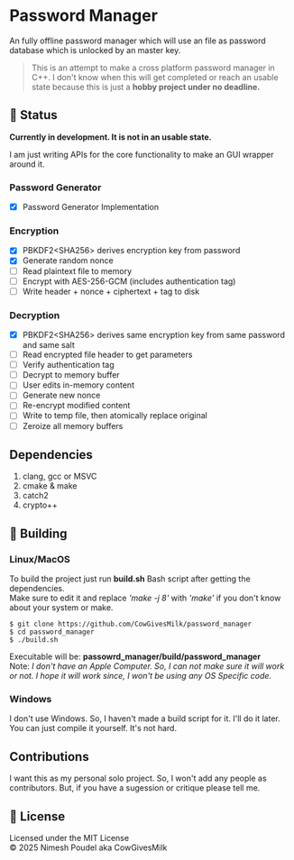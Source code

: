 # Password Manager
An fully offline password manager which will use an file as password database which is unlocked by an master key. 

> This is an attempt to make a cross platform password manager in C++. I don't know when this will get completed or reach an usable state because this is just a **hobby project under no deadline.**

## 🚧 Status
**Currently in development. It is not in an usable state.**  

I am just writing APIs for the core functionality to make an GUI wrapper around it.
### Password Generator
- [x] Password Generator Implementation
### Encryption 
- [x] PBKDF2\<SHA256> derives encryption key from password
- [x] Generate random nonce  
- [ ] Read plaintext file to memory  
- [ ] Encrypt with AES-256-GCM (includes authentication tag)  
- [ ] Write header + nonce + ciphertext + tag to disk  

### Decryption
- [x] PBKDF2\<SHA256> derives same encryption key from same password and same salt
- [ ] Read encrypted file header to get parameters  
- [ ] Verify authentication tag  
- [ ] Decrypt to memory buffer  
- [ ] User edits in-memory content  
- [ ] Generate new nonce  
- [ ] Re-encrypt modified content  
- [ ] Write to temp file, then atomically replace original  
- [ ] Zeroize all memory buffers  
## Dependencies
1. clang, gcc or MSVC
2. cmake & make
3. catch2
4. crypto++

## 🔨 Building
### Linux/MacOS
To build the project just run **build.sh** Bash script after getting the dependencies.  
Make sure to edit it and replace *'make -j 8'* with *'make'* if you don't know about your system or make. 

    $ git clone https://github.com/CowGivesMilk/password_manager
    $ cd password_manager
    $ ./build.sh

Execuitable will be: **passowrd_manager/build/password_manager**  
Note: _I don't have an Apple Computer. So, I can not make sure it will work or not. I hope it will work since, I won't be using any OS Specific code._
### Windows
I don't use Windows. So, I haven't made a build script for it. I'll do it later.  
You can just compile it yourself. It's not hard.

## Contributions
I want this as my personal solo project. So, I won't add any people as contributors. But, if you have a sugession or critique please tell me. 
## 📜 License
Licensed under the MIT License  
© 2025 Nimesh Poudel aka CowGivesMilk